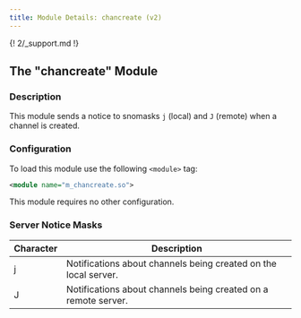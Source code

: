 ```yaml
---
title: Module Details: chancreate (v2)
---
```


{! 2/_support.md !}

## The "chancreate" Module

### Description

This module sends a notice to snomasks `j` (local) and `J` (remote) when a channel is created.

### Configuration

To load this module use the following `<module>` tag:

```xml
<module name="m_chancreate.so">
```

This module requires no other configuration.

### Server Notice Masks

Character | Description
--------- | -----------
j         | Notifications about channels being created on the local server.
J         | Notifications about channels being created on a remote server.
